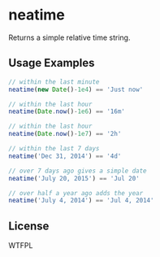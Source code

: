 neatime
=======

Returns a simple relative time string.


Usage Examples
--------------


```js
// within the last minute
neatime(new Date()-1e4) == 'Just now'

// within the last hour
neatime(Date.now()-1e6) == '16m'

// within the last hour
neatime(Date.now()-1e7) == '2h'

// within the last 7 days
neatime('Dec 31, 2014') == '4d'

// over 7 days ago gives a simple date
neatime('July 20, 2015') == 'Jul 20'

// over half a year ago adds the year
neatime('July 4, 2014') == 'Jul 4, 2014'
```


License
-------

WTFPL
